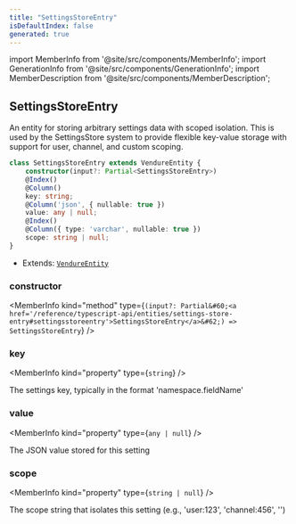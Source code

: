 ```yaml
---
title: "SettingsStoreEntry"
isDefaultIndex: false
generated: true
---
```

<!-- This file was generated from the Vendure source. Do not modify. Instead, re-run the "docs:build" script -->
import MemberInfo from '@site/src/components/MemberInfo';
import GenerationInfo from '@site/src/components/GenerationInfo';
import MemberDescription from '@site/src/components/MemberDescription';


## SettingsStoreEntry

<GenerationInfo sourceFile="packages/core/src/entity/settings-store-entry/settings-store-entry.entity.ts" sourceLine="15" packageName="@vendure/core" since="3.4.0" />

An entity for storing arbitrary settings data with scoped isolation.
This is used by the SettingsStore system to provide flexible key-value storage
with support for user, channel, and custom scoping.

```ts title="Signature"
class SettingsStoreEntry extends VendureEntity {
    constructor(input?: Partial<SettingsStoreEntry>)
    @Index()
    @Column()
    key: string;
    @Column('json', { nullable: true })
    value: any | null;
    @Index()
    @Column({ type: 'varchar', nullable: true })
    scope: string | null;
}
```
* Extends: <code><a href='/reference/typescript-api/entities/vendure-entity#vendureentity'>VendureEntity</a></code>



<div className="members-wrapper">

### constructor

<MemberInfo kind="method" type={`(input?: Partial&#60;<a href='/reference/typescript-api/entities/settings-store-entry#settingsstoreentry'>SettingsStoreEntry</a>&#62;) => SettingsStoreEntry`}   />


### key

<MemberInfo kind="property" type={`string`}   />

The settings key, typically in the format 'namespace.fieldName'
### value

<MemberInfo kind="property" type={`any | null`}   />

The JSON value stored for this setting
### scope

<MemberInfo kind="property" type={`string | null`}   />

The scope string that isolates this setting (e.g., 'user:123', 'channel:456', '')


</div>
